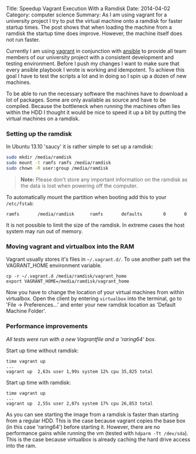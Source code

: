 Title: Speedup Vagrant Execution With a Ramdisk
Date: 2014-04-02
Category: computer science
Summary: As I am using vagrant for a university project I try to put the virtual machine onto a ramdisk for faster startup times. The post shows that when loading the machine from a ramdisk the startup time does improve. However, the machine itself does not run faster.

Currently I am using [vagrant](http://www.vagrantup.com/) in conjunction with
[ansible](http://www.vagrantup.com/) to provide all team members of our
university project with a consistent development and testing environment.
Before I push my changes I want to make sure that every ansible playbook I
wrote is working and idempotent. To achieve this goal I have to test the
scripts a lot and in doing so I spin up a dozen of new machines.

To be able to run the necessary software the machines have to download a lot of
packages. Some are only available as source and have to be compiled. Because
the bottleneck when running the machines often lies within the HDD I thought it
would be nice to speed it up a bit by putting the virtual machines on a
ramdisk.

### Setting up the ramdisk ####

In Ubuntu 13.10 'saucy' it is rather simple to set up a ramdisk:

~~~bash
sudo mkdir /media/ramdisk
sudo mount -t ramfs ramfs /media/ramdisk
sudo chown -R user:group /media/ramdisk
~~~

> __Note:__ Please don't store any important information on the ramdisk as the
data is lost when powering off the computer.

To automatically mount the partition when booting add this to your
`/etc/fstab`:

    ramfs		/media/ramdisk		ramfs		defaults		0		0

It is not possible to limit the size of the ramdisk. In extreme cases the host
system may run out of memory. 

### Moving vagrant and virtualbox into the RAM ####

Vagrant usually stores it's files in `~/.vagrant.d/`. To use another path set
the VAGRANT_HOME environment variable.

    cp -r ~/.vagrant.d /media/ramdisk/vagrant_home
    export VAGRANT_HOME=/media/ramdisk/vagrant_home

Now you have to change the location of your virtual machines from within
virtualbox. Open the client by entering `virtualbox` into the terminal, go to
'File -> Preferences...' and enter your new ramdisk location as 'Default
Machine Folder'.

### Performance improvements ####

_All tests were run with a new Vagrantfile and a 'raring64' box._

Start up time without ramdisk:

    time vagrant up
    ...
    vagrant up  2,63s user 1,99s system 12% cpu 35,825 total

Start up time with ramdisk:

    time vagrant up
    ...
    vagrant up  2,55s user 2,07s system 17% cpu 26,853 total

As you can see starting the image from a ramdisk is faster than starting from a
regular HDD. This is the case because vagrant copies the base box (in this case
'raring64') before starting it. However, there are no performance gains while
running the vm (tested with `hdparm -Tt /dev/sda`). This is  the case because
virtualbox is already caching the hard drive access into the ram.
